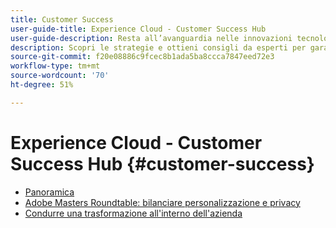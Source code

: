 ```yaml
---
title: Customer Success
user-guide-title: Experience Cloud - Customer Success Hub
user-guide-description: Resta all’avanguardia nelle innovazioni tecnologiche e massimizza il tuo impatto come leader. Scopri le strategie per la leadership di pensiero, linee guida strategiche e altro ancora!
description: Scopri le strategie e ottieni consigli da esperti per garantire il tuo successo come leader di business utilizzando Adobe Experience Cloud.
source-git-commit: f20e08886c9fcec8b1ada5ba8ccca7847eed72e3
workflow-type: tm+mt
source-wordcount: '70'
ht-degree: 51%

---
```


# Experience Cloud - Customer Success Hub {#customer-success}

+ [Panoramica](overview.md)
+ [Adobe Masters Roundtable: bilanciare personalizzazione e privacy](adobe-masters-roundtable-balancing-personalization.md)
+ [Condurre una trasformazione all&#39;interno dell&#39;azienda](lead-enterprise-transformation.md)
